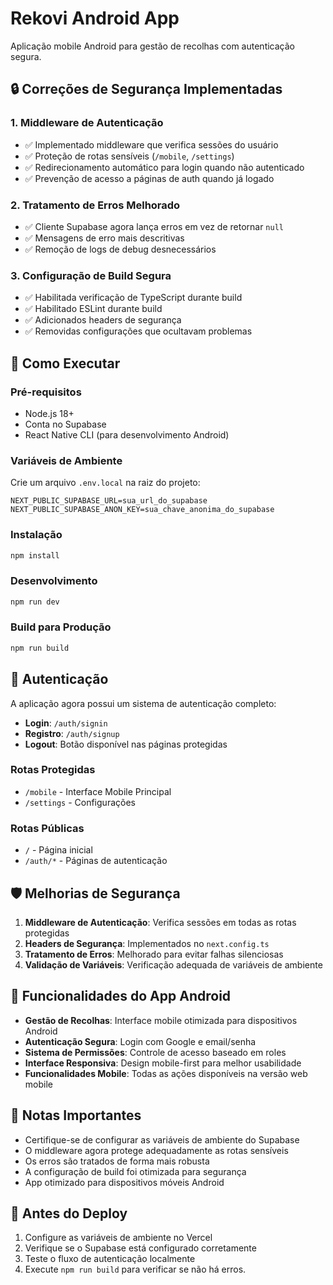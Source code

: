 # Rekovi Android App

Aplicação mobile Android para gestão de recolhas com autenticação segura.

## 🔒 Correções de Segurança Implementadas

### 1. Middleware de Autenticação
- ✅ Implementado middleware que verifica sessões do usuário
- ✅ Proteção de rotas sensíveis (`/mobile`, `/settings`)
- ✅ Redirecionamento automático para login quando não autenticado
- ✅ Prevenção de acesso a páginas de auth quando já logado

### 2. Tratamento de Erros Melhorado
- ✅ Cliente Supabase agora lança erros em vez de retornar `null`
- ✅ Mensagens de erro mais descritivas
- ✅ Remoção de logs de debug desnecessários

### 3. Configuração de Build Segura
- ✅ Habilitada verificação de TypeScript durante build
- ✅ Habilitado ESLint durante build
- ✅ Adicionados headers de segurança
- ✅ Removidas configurações que ocultavam problemas

## 🚀 Como Executar

### Pré-requisitos
- Node.js 18+
- Conta no Supabase
- React Native CLI (para desenvolvimento Android)

### Variáveis de Ambiente
Crie um arquivo `.env.local` na raiz do projeto:

```env
NEXT_PUBLIC_SUPABASE_URL=sua_url_do_supabase
NEXT_PUBLIC_SUPABASE_ANON_KEY=sua_chave_anonima_do_supabase
```

### Instalação
```bash
npm install
```

### Desenvolvimento
```bash
npm run dev
```

### Build para Produção
```bash
npm run build
```

## 🔐 Autenticação

A aplicação agora possui um sistema de autenticação completo:

- **Login**: `/auth/signin`
- **Registro**: `/auth/signup`
- **Logout**: Botão disponível nas páginas protegidas

### Rotas Protegidas
- `/mobile` - Interface Mobile Principal
- `/settings` - Configurações

### Rotas Públicas
- `/` - Página inicial
- `/auth/*` - Páginas de autenticação

## 🛡️ Melhorias de Segurança

1. **Middleware de Autenticação**: Verifica sessões em todas as rotas protegidas
2. **Headers de Segurança**: Implementados no `next.config.ts`
3. **Tratamento de Erros**: Melhorado para evitar falhas silenciosas
4. **Validação de Variáveis**: Verificação adequada de variáveis de ambiente

## 📱 Funcionalidades do App Android

- **Gestão de Recolhas**: Interface mobile otimizada para dispositivos Android
- **Autenticação Segura**: Login com Google e email/senha
- **Sistema de Permissões**: Controle de acesso baseado em roles
- **Interface Responsiva**: Design mobile-first para melhor usabilidade
- **Funcionalidades Mobile**: Todas as ações disponíveis na versão web mobile

## 📝 Notas Importantes

- Certifique-se de configurar as variáveis de ambiente do Supabase
- O middleware agora protege adequadamente as rotas sensíveis
- Os erros são tratados de forma mais robusta
- A configuração de build foi otimizada para segurança
- App otimizado para dispositivos móveis Android

## 🚨 Antes do Deploy

1. Configure as variáveis de ambiente no Vercel
2. Verifique se o Supabase está configurado corretamente
3. Teste o fluxo de autenticação localmente
4. Execute `npm run build` para verificar se não há erros.
